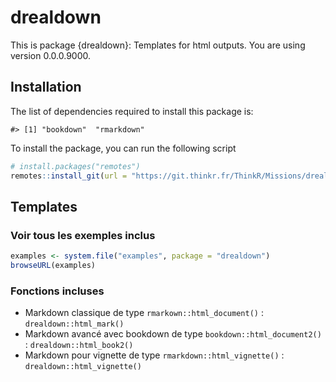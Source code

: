 
<!-- README.md is generated from README.Rmd. Please edit that file -->

# drealdown

<!-- badges: start -->

<!-- badges: end -->

This is package {drealdown}: Templates for html outputs. You are using
version 0.0.0.9000.

## Installation

The list of dependencies required to install this package is:

    #> [1] "bookdown"  "rmarkdown"

To install the package, you can run the following script

``` r
# install.packages("remotes")
remotes::install_git(url = "https://git.thinkr.fr/ThinkR/Missions/drealdown")
```

## Templates

### Voir tous les exemples inclus

``` r
examples <- system.file("examples", package = "drealdown")
browseURL(examples)
```

### Fonctions incluses

  - Markdown classique de type `rmarkown::html_document()` :
    `drealdown::html_mark()`
  - Markdown avancé avec bookdown de type `bookdown::html_document2()` :
    `drealdown::html_book2()`
  - Markdown pour vignette de type `rmarkdown::html_vignette()` :
    `drealdown::html_vignette()`
